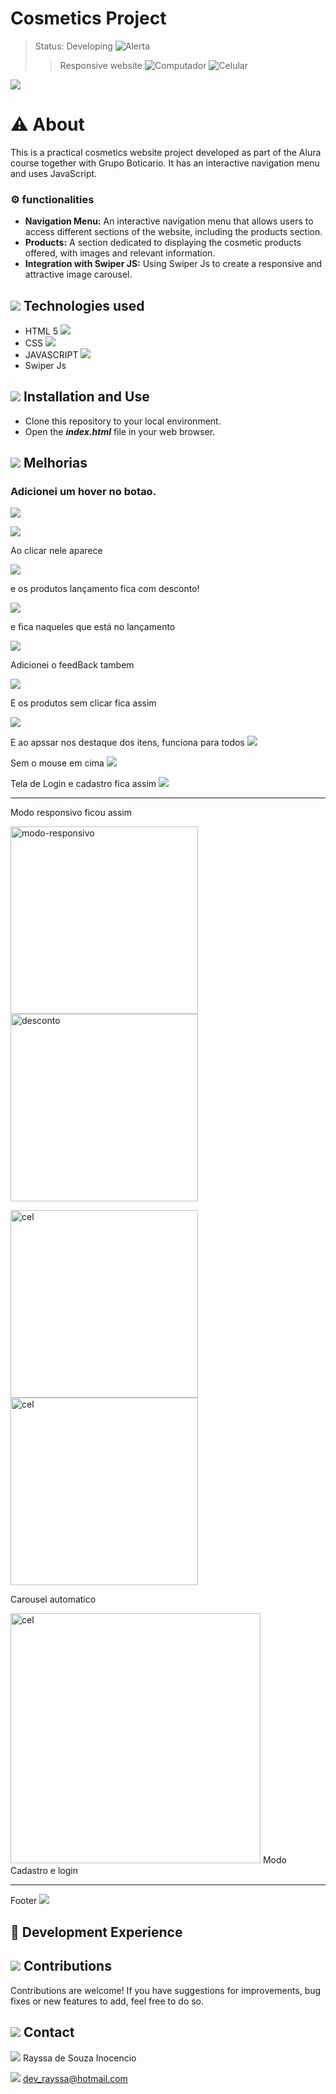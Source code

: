 <h1>Cosmetics Project</h1>

> Status: Developing ![Alerta](/icons/alarme.svg)
>
> > Responsive website ![Computador](</icons/computador%20(1).svg>) ![Celular](/icons/toque.svg)

![](/fts/inciial.png)

# ⚠️ About

This is a practical cosmetics website project developed as part of the Alura course together with Grupo Boticario. It has an interactive navigation menu and uses JavaScript.

### ⚙️ functionalities

- **Navigation Menu:** An interactive navigation menu that allows users to access different sections of the website, including the products section.
- **Products:** A section dedicated to displaying the cosmetic products offered, with images and relevant information.
- **Integration with Swiper JS:** Using Swiper Js to create a responsive and attractive image carousel.

## ![](/icons/1.png) Technologies used

- HTML 5 ![](/icons/html-5.svg)
- CSS ![](/icons/css-3.svg)
- JAVASCRIPT ![](/icons/js.svg)
- Swiper Js

## ![](/icons/www.png) Installation and Use

- Clone this repository to your local environment.
- Open the **_index.html_** file in your web browser.

## ![](/icons/bate-papo.png) Melhorias

### Adicionei um hover no botao.

![](/fts/botao%20sem%20pressionar.png)

![](/fts/botao%20pessionado.png)

Ao clicar nele aparece

![](/fts/desconto.png)

e os produtos lançamento fica com desconto!

![](/fts/desconto%20aplicado%20prodtuos.png)

e fica naqueles que está no lançamento

![](/fts/produtos%20com%20esconto%20de%20lançamento%20aplciado.png)

Adicionei o feedBack tambem

![](/fts/feedbback.png)

E os produtos sem clicar fica assim

![](/fts/sem%20desconto.png)

E ao apssar nos destaque dos itens, funciona para todos
![](/fts/com%20o%20mouse%20em%20cima.png)

Sem o mouse em cima
![](/fts/sem%20o%20mouse%20em%20cima.png)

Tela de Login e cadastro fica assim
![](/fts/tela%20de%20login.png)

<hr>
Modo responsivo ficou assim

<img src="./fts/modo responsivo.png" alt="modo-responsivo" width="300"/> <img src="./fts/carroussel automatico ocm desconto.png" alt="desconto" width="300"/>

<img src="./fts/carroussel automatico.png" alt="cel" width="300"/> <img src="./fts/carroussel automatico ocm desconto.png" alt="cel" width="300"/>

Carousel automatico

<img src="./fts/modo cadastro e login.png" alt="cel" width="400"/>
Modo Cadastro e login

<hr>

Footer
![](/fts/footer.png)

## 🚀 Development Experience

## ![](/icons/toca-aqui.png) Contributions

Contributions are welcome! If you have suggestions for improvements, bug fixes or new features to add, feel free to do so.

## ![](/icons/contato.png) Contact

![](/icons/do-utilizador.png)
Rayssa de Souza Inocencio

![](/icons/outlook.png) dev_rayssa@hotmail.com
